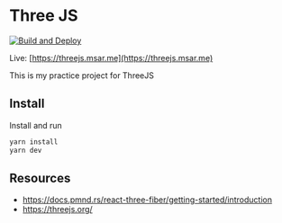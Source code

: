 # Three JS

[![Build and Deploy](https://github.com/4msar/threejs/actions/workflows/deploy.yml/badge.svg)](https://github.com/4msar/threejs/actions/workflows/deploy.yml)

Live: [https://threejs.msar.me](https://threejs.msar.me)

This is my practice project for ThreeJS

## Install

Install and run

```bash
yarn install
yarn dev
```

## Resources

-   https://docs.pmnd.rs/react-three-fiber/getting-started/introduction
-   https://threejs.org/
